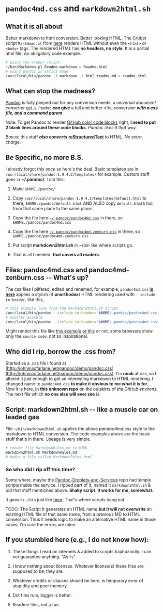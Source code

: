 `pandoc4md.css` and `markdown2html.sh`
====================================

## What it is all about

Better markdown to html conversion. Better looking HTML.
The [Gruber](http://daringfireball.net/projects/markdown/) script `Markdown.pl` 
from [here](http://daringfireball.net/projects/downloads/Markdown_1.0.1.zip) renders HTML without even the `<html>` or `<body>` tags. The rendered HTML has __no headers, no style__. It is a partial html file. An obligatory code example.


``` bash
# using the Gruber script.
~/bin/Markdown.pl Readme.markdown > Readme.html
# using pandoc in strict mode
/usr/local/bin/pandoc -f markdown -t html readme.md > readme.html
```


## What can stop the madness?


[Pandoc](http://johnmacfarlane.net/pandoc/installing.html) is fully pimped
out for any conversion needs, a _universal document converter_ [get it](http://johnmacfarlane.net/pandoc/).
`Pandoc` __can give__ a full and better `HTML` conversion ___with a css file, and a command param___. 


Note: To get Pandoc to render [GitHub color code blocks](https://github.com/blog/832-rolling-out-the-redcarpet) right, __I need to put 2 blank lines around these code blocks__. _Pandoc likes it that way._

_Bonus_: this stuff ___also converts___ [__reStructuredText__](http://docutils.sourceforge.net/rst.html) to HTML. _No extra charge_.


## Be Specific, no more B.S.


I already forgot this _once_ so here's the deal. Basic templates are in `/usr/local/share/pandoc-1.9.4.2/templates/` for example. Custom stuff goes in __~/.pandoc/__. I did this:

1. Make `$HOME./pandoc/`

2. Copy `/usr/local/share/pandoc-1.9.4.2/templates/default.html` to there, `$HOME./pandoc/default.html` AND ALSO copy `default.html5` too, from that same place to the same place.

3. Copy the file here [`~/.pandoc/pandoc4md.css`](https://github.com/Angles/some-scripts/blob/master/.pandoc/pandoc4md.css) in there, so `$HOME./pandoc/pandoc4md.css`

4. Copy the file here [`~/.pandoc/pandoc4md-zenburn.css`](https://github.com/Angles/some-scripts/blob/master/.pandoc/pandoc4md-zenburn.css) in there, so `$HOME./pandoc/pandoc4md-zenburn.css`

5. Put script __markdown2html.sh__ in ~/bin like where scripts go.

6. That is all I needed, __that covers all readers__. 


## Files: __pandoc4md.css__ and __pandoc4md-zenburn.css__ -- What's up?

The css files I pilfered, edited and renamed, for example, `pandoc4md.css` [__is here__](https://github.com/Angles/some-scripts/blob/master/.pandoc/pandoc4md.css) applies a stylish (if __unorthodox__) HTML rendering used with `--include-in-header`, like this,


``` bash
# this example line from the markdown2html.sh script
/usr/local/bin/pandoc --include-in-header="$HOME/.pandoc/pandoc4md.css" -t html -o "$output" "$file"
# another example
/usr/local/bin/pandoc --include-in-header="$HOME/.pandoc/pandoc4md.css" -t html "$mdfile" > "$htmlfile"
```


Might render this file like [this example](https://github.com/Angles/some-scripts/raw/master/pandoc4md.sample.html) [or this](https://github.com/Angles/some-scripts/raw/master/ReadMe.sample.zenburn.html) or not, some browsers show only the `source code`, not so inspirational.


## Who did I rip, borrow the .css from?


Started as a .css file I found at  [http://johnmacfarlane.net/pandoc/demo/pandoc.css](http://johnmacfarlane.net/pandoc/demo/pandoc.css).
I'm __noob__ at _css_, so I altered it just enough to get an interesting
markdown to HTML rendering. I changed name to `pandoc4md.css` __to make it obvious to me what it is for__. 
Now it is here, in __this unknown repo__ on the outskirts of _the GitHub environs_. The next file which __no one else will ever see__ is:


## Script: __markdown2html.sh__ -- like a muscle car on leaded gas 

File `~/bin/markdown2html.sh` applies the above _pandoc4md.css_ style to the markdown to HTML conversion. The code examples above are the basic stuff that's in there. Useage is very simple.


``` bash
# render file MarkdownRules.md to HTML 
markdown2html.sh MarkdownRules.md
# makes a file called MarkdownRules.html
```


### So who did I rip off this time?


Some where, maybe the [Pandoc-Droplets-and-Services](https://github.com/dsanson/Pandoc-Droplets-and-Services) repo had simple scripts inside the service. I ripped part of it, named it `markdown2html.sh` &amp; put that stuff mentioned above. __Shaky script.  It works for me, somewhat.__

It goes in `~/bin` just like [here](https://github.com/Angles/some-scripts/blob/master/bin/markdown2html.sh). That's where scripts hang out. 


TODO: The Script It generates an HTML name __but it will not overwrite__ an existing HTML file of that same name, from a previous MD to HTML conversion. Thus it needs logic to make an alternative HTML name in those cases.
I'm sure the errors are mine.



If you stumbled here (e.g., I do not know how): 
--------------------------------------------

1.  These things I read on internets &amp; added to scripts haphazardly.
    I can not guarantee anything. "As-Is".

3.  I know nothing about licenses. Whatever license(s) these files are supposed to be, they are.

5.  Whatever credits or clauses should be here, is temporary error of stupidity and poor memory.

7.  Dot files rule, bigger is better.

9.  Readme files, not a fan.


